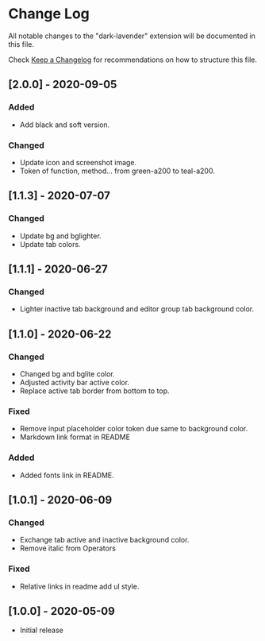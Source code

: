 # Change Log

All notable changes to the "dark-lavender" extension will be documented in this file.

Check [Keep a Changelog](http://keepachangelog.com/) for recommendations on how to structure this file.

## [2.0.0] - 2020-09-05
### Added
- Add black and soft version.

### Changed
- Update icon and screenshot image.
- Token of function, method... from green-a200 to teal-a200.

## [1.1.3] - 2020-07-07
### Changed
- Update bg and bglighter.
- Update tab colors.

## [1.1.1] - 2020-06-27
### Changed
- Lighter inactive tab background and editor group tab background color.

## [1.1.0] - 2020-06-22
### Changed
- Changed bg and bglite color.
- Adjusted activity bar active color.
- Replace active tab border from bottom to top.

### Fixed
- Remove input placeholder color token due same to background color.
- Markdown link format in README

### Added
- Added fonts link in README.

## [1.0.1] - 2020-06-09
### Changed
- Exchange tab active and inactive background color.
- Remove italic from Operators

### Fixed
- Relative links in readme add ul style.

## [1.0.0] - 2020-05-09
- Initial release
